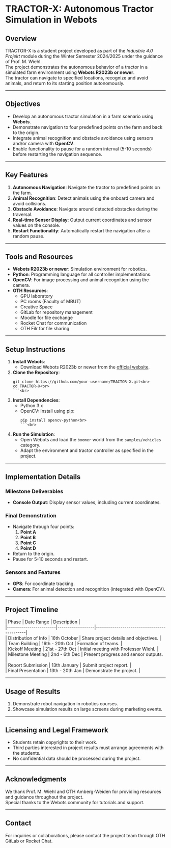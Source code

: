 # TRACTOR-X: Autonomous Tractor Simulation in Webots<br>

## Overview<br>
TRACTOR-X is a student project developed as part of the *Industrie 4.0 Projekt* module during the Winter Semester 2024/2025 under the guidance of Prof. M. Wiehl.<br>
The project demonstrates the autonomous behavior of a tractor in a simulated farm environment using **Webots R2023b or newer**.<br>
The tractor can navigate to specified locations, recognize and avoid animals, and return to its starting position autonomously.<br>

---

## Objectives<br>
- Develop an autonomous tractor simulation in a farm scenario using **Webots**.<br>
- Demonstrate navigation to four predefined points on the farm and back to the origin.<br>
- Integrate animal recognition and obstacle avoidance using sensors and/or camera with **OpenCV**.<br>
- Enable functionality to pause for a random interval (5-10 seconds) before restarting the navigation sequence.<br>

---

## Key Features<br>
1. **Autonomous Navigation**: Navigate the tractor to predefined points on the farm.<br>
2. **Animal Recognition**: Detect animals using the onboard camera and avoid collisions.<br>
3. **Obstacle Avoidance**: Navigate around detected obstacles during the traversal.<br>
4. **Real-time Sensor Display**: Output current coordinates and sensor values on the console.<br>
5. **Restart Functionality**: Automatically restart the navigation after a random pause.<br>

---

## Tools and Resources<br>
- **Webots R2023b or newer**: Simulation environment for robotics.<br>
- **Python**: Programming language for all controller implementations.<br>
- **OpenCV**: For image processing and animal recognition using the camera.<br>
- **OTH Resources**:<br>
  - GPU laboratory<br>
  - PC rooms (Faculty of MBUT)<br>
  - Creative Space<br>
  - GitLab for repository management<br>
  - Moodle for file exchange<br>
  - Rocket Chat for communication<br>
  - OTH Filr for file sharing<br>

---

## Setup Instructions<br>
1. **Install Webots**:<br>
   - Download Webots R2023b or newer from the [official website](https://cyberbotics.com/).<br>
2. **Clone the Repository**:<br>
   ```bash<br>
   git clone https://github.com/your-username/TRACTOR-X.git<br>
   cd TRACTOR-X<br>
   ```<br>
3. **Install Dependencies**:<br>
   - Python 3.x<br>
   - OpenCV: Install using pip:<br>
     ```bash<br>
     pip install opencv-python<br>
     ```<br>
4. **Run the Simulation**:<br>
   - Open Webots and load the `boomer` world from the `samples/vehicles` category.<br>
   - Adapt the environment and tractor controller as specified in the project.<br>

---

## Implementation Details<br>
### Milestone Deliverables<br>
- **Console Output**: Display sensor values, including current coordinates.<br>

### Final Demonstration<br>
- Navigate through four points:<br>
  1. **Point A**<br>
  2. **Point B**<br>
  3. **Point C**<br>
  4. **Point D**<br>
- Return to the origin.<br>
- Pause for 5-10 seconds and restart.<br>

### Sensors and Features<br>
- **GPS**: For coordinate tracking.<br>
- **Camera**: For animal detection and recognition (integrated with OpenCV).<br>

---

## Project Timeline<br>
| Phase                  | Date Range       | Description                                |<br>
|------------------------|------------------|--------------------------------------------|<br>
| Distribution of Info   | 16th October     | Share project details and objectives.      |<br>
| Team Building          | 16th - 20th Oct  | Formation of teams.                        |<br>
| Kickoff Meeting        | 21st - 27th Oct  | Initial meeting with Professor Wiehl.      |<br>
| Milestone Meeting      | 2nd - 6th Dec    | Present progress and sensor outputs.       |<br>
| Report Submission      | 13th January     | Submit project report.                     |<br>
| Final Presentation     | 13th - 20th Jan  | Demonstrate the project.                   |<br>

---

## Usage of Results<br>
1. Demonstrate robot navigation in robotics courses.<br>
2. Showcase simulation results on large screens during marketing events.<br>

---

## Licensing and Legal Framework<br>
- Students retain copyrights to their work.<br>
- Third parties interested in project results must arrange agreements with the students.<br>
- No confidential data should be processed during the project.<br>

---

## Acknowledgments<br>
We thank Prof. M. Wiehl and OTH Amberg-Weiden for providing resources and guidance throughout the project.<br>
Special thanks to the Webots community for tutorials and support.<br>

---

## Contact<br>
For inquiries or collaborations, please contact the project team through OTH GitLab or Rocket Chat.<br>
